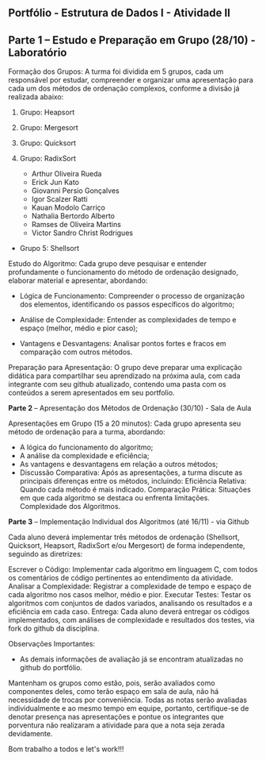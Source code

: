 ## Portfólio - Estrutura de Dados I - Atividade II

## Parte 1 – Estudo e Preparação em Grupo (28/10) - Laboratório

Formação dos Grupos: A turma foi dividida em 5 grupos, cada um responsável por estudar, compreender e organizar uma apresentação para cada um dos métodos de ordenação complexos, conforme a divisão já realizada abaixo:

1. Grupo: Heapsort
2. Grupo: Mergesort
3. Grupo: Quicksort
4. Grupo: RadixSort

    - Arthur Oliveira Rueda
    - Erick Jun Kato
    - Giovanni Persio Gonçalves
    - Igor Scalzer Ratti
    - Kauan Modolo Carriço
    - Nathalia Bertordo Alberto
    - Ramses de Oliveira Martins
    - Victor Sandro Christ Rodrigues

- Grupo 5: Shellsort

Estudo do Algoritmo: Cada grupo deve pesquisar e entender profundamente o funcionamento do método de ordenação designado, elaborar material e apresentar, abordando:

- Lógica de Funcionamento: Compreender o processo de organização dos elementos, identificando os passos específicos do algoritmo;

- Análise de Complexidade: Entender as complexidades de tempo e espaço (melhor, médio e pior caso);

- Vantagens e Desvantagens: Analisar pontos fortes e fracos em comparação com outros métodos.

Preparação para Apresentação: O grupo deve preparar uma explicação didática para compartilhar seu aprendizado na próxima aula, com cada integrante com seu github atualizado, contendo uma pasta com os conteúdos a serem apresentados em seu portfolio.


**Parte 2** – Apresentação dos Métodos de Ordenação (30/10) - Sala de Aula

Apresentações em Grupo (15 a 20 minutos): Cada grupo apresenta seu método de ordenação para a turma, abordando:

- A lógica do funcionamento do algoritmo;
- A análise da complexidade e eficiência;
- As vantagens e desvantagens em relação a outros métodos;
- Discussão Comparativa: Após as apresentações, a turma discute as 
principais diferenças entre os métodos, incluindo:
Eficiência Relativa: Quando cada método é mais indicado.
Comparação Prática: Situações em que cada algoritmo se destaca ou enfrenta limitações.
Complexidade dos Algoritmos.


**Parte 3** – Implementação Individual dos Algoritmos (até 16/11) - via Github

Cada aluno deverá implementar três métodos de ordenação (Shellsort, Quicksort, Heapsort, RadixSort e/ou Mergesort) de forma independente, seguindo as diretrizes:

Escrever o Código: Implementar cada algoritmo em linguagem C, com todos os comentários de código pertinentes ao entendimento da atividade.
Analisar a Complexidade: Registrar a complexidade de tempo e espaço de cada algoritmo nos casos melhor, médio e pior.
Executar Testes: Testar os algoritmos com conjuntos de dados variados, analisando os resultados e a eficiência em cada caso.
Entrega: Cada aluno deverá entregar os códigos implementados, com análises de complexidade e resultados dos testes, via fork do github da disciplina.



Observações Importantes:

- As demais informações de avaliação já se encontram atualizadas no github do portfólio.

Mantenham os grupos como estão, pois, serão avaliados como componentes deles, como terão espaço em sala de aula, não há necessidade de trocas por conveniência.
Todas as notas serão avaliadas individualmente e ao mesmo tempo em equipe, portanto, certifique-se de denotar presença nas apresentações e pontue os integrantes que porventura não realizaram a atividade para que a nota seja zerada devidamente.
 

Bom trabalho a todos e let's work!!!
